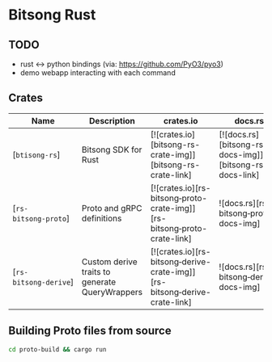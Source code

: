 # Bitsong Rust

## TODO
- rust <-> python bindings (via: https://github.com/PyO3/pyo3)
- demo webapp interacting with each command


## Crates

| Name                 | Description                 | crates.io | docs.rs | CI Build |
|----------------------|-----------------------------|-----------|---------|----------|
| [`btisong-rs`]           | Bitsong SDK for Rust         | [![crates.io][bitsong-rs-crate-img]][bitsong-rs-crate-link] | [![docs.rs][bitsong-rs-docs-img]][bitsong-rs-docs-link] | [![CI][bitsong-rs-ci-img]][bitsong-rs-ci-link] |
| [`rs-bitsong‑proto`] | Proto and gRPC definitions  | [![crates.io][rs-bitsong‑proto-crate-img]][rs-bitsong‑proto-crate-link] | ![docs.rs][rs-bitsong‑proto-docs-img] | [![CI][rs-bitsong‑proto-ci-img]][rs-bitsong‑proto-ci-link] |
| [`rs-bitsong‑derive`] | Custom derive traits to generate QueryWrappers  | [![crates.io][rs-bitsong‑derive-crate-img]][rs-bitsong‑derive-crate-link] | ![docs.rs][rs-bitsong‑derive-docs-img] | [![CI][rs-bitsong‑derive-ci-img]][rs-bitsong‑derive-ci-link] |

## Building Proto files from source

```sh
cd proto-build && cargo run 
```
 